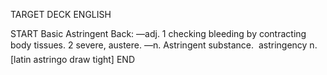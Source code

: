 TARGET DECK
ENGLISH

START
Basic
Astringent
Back: —adj. 1 checking bleeding by contracting body tissues. 2 severe, austere. —n. Astringent substance.  astringency n. [latin astringo draw tight]
END
